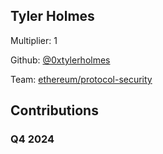 
## Tyler Holmes
Multiplier: 1

Github: [@0xtylerholmes](https://github.com/0xtylerholmes)

Team: [ethereum/protocol-security](https://github.com/ethereum/protocol-security/)

## Contributions

### Q4 2024

